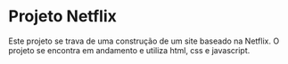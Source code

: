 # Projeto Netflix

Este projeto se trava de uma construção de um site baseado na Netflix. O projeto se encontra em andamento e utiliza html, css e javascript.